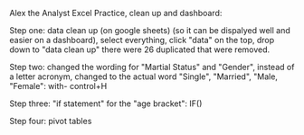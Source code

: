 Alex the Analyst Excel Practice, clean up and dashboard:

Step one: data clean up (on google sheets) (so it can be dispalyed well and easier on a dashboard), select everything, click "data" on the top, drop down to "data clean up"
there were 26 duplicated that were removed.

Step two: changed the wording for "Martial Status" and "Gender", instead of a letter acronym, changed to the actual word "Single", "Married", "Male, "Female":
with- control+H

Step three: "if statement" for the "age bracket":
IF()

Step four: pivot tables
